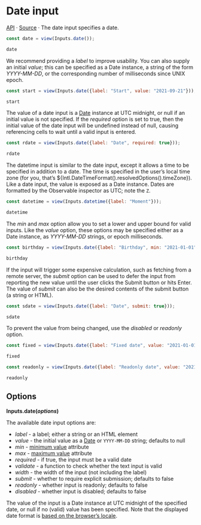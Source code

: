 # Date input

<a href="https://github.com/observablehq/inputs/blob/main/README.md#date">API</a> · <a href="https://github.com/observablehq/inputs/blob/main/src/date.js">Source</a> · The date input specifies a date.

```js echo
const date = view(Inputs.date());
```

```js echo
date
```

We recommend providing a *label* to improve usability. You can also supply an initial *value*; this can be specified as a Date instance, a string of the form *YYYY-MM-DD*, or the corresponding number of milliseconds since UNIX epoch.

```js echo
const start = view(Inputs.date({label: "Start", value: "2021-09-21"}));
```

```js echo
start
```

The value of a date input is a [Date](https://developer.mozilla.org/en-US/docs/Web/JavaScript/Reference/Global_Objects/Date) instance at UTC midnight, or null if an initial value is not specified. If the *required* option is set to true, then the initial value of the date input will be undefined instead of null, causing referencing cells to wait until a valid input is entered.

```js echo
const rdate = view(Inputs.date({label: "Date", required: true}));
```

```js echo
rdate
```

The datetime input is similar to the date input, except it allows a time to be specified in addition to a date. The time is specified in the user’s local time zone (for you, that’s ${Intl.DateTimeFormat().resolvedOptions().timeZone}). Like a date input, the value is exposed as a Date instance. Dates are formatted by the Observable inspector as UTC; note the `Z`.

```js echo
const datetime = view(Inputs.datetime({label: "Moment"}));
```

```js echo
datetime
```

The *min* and *max* option allow you to set a lower and upper bound for valid inputs. Like the *value* option, these options may be specified either as a Date instance, as *YYYY-MM-DD* strings, or epoch milliseconds.

```js echo
const birthday = view(Inputs.date({label: "Birthday", min: "2021-01-01", max: "2021-12-31"}));
```

```js echo
birthday
```

If the input will trigger some expensive calculation, such as fetching from a remote server, the *submit* option can be used to defer the input from reporting the new value until the user clicks the Submit button or hits Enter. The value of *submit* can also be the desired contents of the submit button (a string or HTML).

```js echo
const sdate = view(Inputs.date({label: "Date", submit: true}));
```

```js echo
sdate
```

To prevent the value from being changed, use the *disabled* or *readonly* option.

```js echo
const fixed = view(Inputs.date({label: "Fixed date", value: "2021-01-01", disabled: true}));
```

```js echo
fixed
```

```js echo
const readonly = view(Inputs.date({label: "Readonly date", value: "2021-01-01", readonly: true}));
```

```js echo
readonly
```

## Options

**Inputs.date(*options*)**

The available date input options are:

* *label* - a label; either a string or an HTML element
* *value* - the initial value as a [Date](https://developer.mozilla.org/en-US/docs/Web/JavaScript/Reference/Global_Objects/Date) or `YYYY-MM-DD` string; defaults to null
* *min* - [minimum value](https://developer.mozilla.org/en-US/docs/Web/HTML/Attributes/min) attribute
* *max* - [maximum value](https://developer.mozilla.org/en-US/docs/Web/HTML/Attributes/max) attribute
* *required* - if true, the input must be a valid date
* *validate* - a function to check whether the text input is valid
* *width* - the width of the input (not including the label)
* *submit* - whether to require explicit submission; defaults to false
* *readonly* - whether input is readonly; defaults to false
* *disabled* - whether input is disabled; defaults to false

The value of the input is a Date instance at UTC midnight of the specified date, or null if no (valid) value has been specified. Note that the displayed date format is [based on the browser’s locale](https://developer.mozilla.org/en-US/docs/Web/HTML/Element/input/date).
